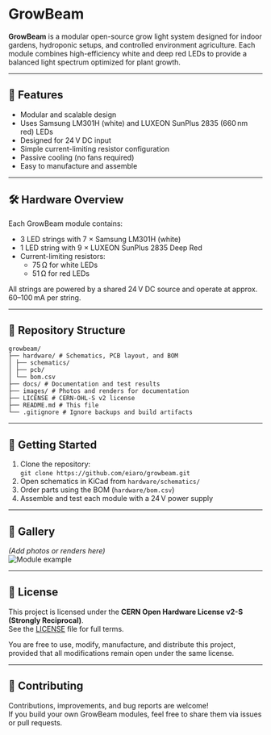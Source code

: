 # GrowBeam

**GrowBeam** is a modular open-source grow light system designed for indoor gardens, hydroponic setups, and controlled environment agriculture. Each module combines high-efficiency white and deep red LEDs to provide a balanced light spectrum optimized for plant growth.

---

## 🌱 Features

- Modular and scalable design
- Uses Samsung LM301H (white) and LUXEON SunPlus 2835 (660 nm red) LEDs
- Designed for 24 V DC input
- Simple current-limiting resistor configuration
- Passive cooling (no fans required)
- Easy to manufacture and assemble

---

## 🛠️ Hardware Overview

Each GrowBeam module contains:
- 3 LED strings with 7 × Samsung LM301H (white)
- 1 LED string with 9 × LUXEON SunPlus 2835 Deep Red
- Current-limiting resistors:
  - 75 Ω for white LEDs
  - 51 Ω for red LEDs

All strings are powered by a shared 24 V DC source and operate at approx. 60–100 mA per string.

---

## 📂 Repository Structure
```
growbeam/ 
├── hardware/ # Schematics, PCB layout, and BOM 
│ ├── schematics/ 
│ ├── pcb/ 
│ └── bom.csv 
├── docs/ # Documentation and test results 
├── images/ # Photos and renders for documentation 
├── LICENSE # CERN-OHL-S v2 license 
├── README.md # This file 
└── .gitignore # Ignore backups and build artifacts
```

---

## 🧪 Getting Started

1. Clone the repository:  
   `git clone https://github.com/eiaro/growbeam.git`
2. Open schematics in KiCad from `hardware/schematics/`
3. Order parts using the BOM (`hardware/bom.csv`)
4. Assemble and test each module with a 24 V power supply

---

## 📸 Gallery

*(Add photos or renders here)*  
![Module example](images/growbeam-example.jpg)

---

## 📄 License

This project is licensed under the **CERN Open Hardware License v2-S (Strongly Reciprocal)**.  
See the [LICENSE](./LICENSE) file for full terms.

You are free to use, modify, manufacture, and distribute this project, provided that all modifications remain open under the same license.

---

## 🤝 Contributing

Contributions, improvements, and bug reports are welcome!  
If you build your own GrowBeam modules, feel free to share them via issues or pull requests.

